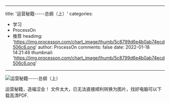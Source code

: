 
---
title: '运营秘籍-----总纲（上）'
categories: 
 - 学习
 - ProcessOn
 - 推荐
headimg: 'https://img.processon.com/chart_image/thumb/5c8799d6e4b0ab74ecd506c6.png'
author: ProcessOn
comments: false
date: 2022-01-18 14:21:46
thumbnail: 'https://img.processon.com/chart_image/thumb/5c8799d6e4b0ab74ecd506c6.png'
---

<div>   
<img class="thumb" alt="运营秘籍-----总纲（上）" src="https://img.processon.com/chart_image/thumb/5c8799d6e4b0ab74ecd506c6.png" referrerpolicy="no-referrer">
<p>运营秘籍，造福涩会！ 文件太大，已无法直接顺利转换为图片，找好电脑可以下载高清PDF.</p>  
</div>
            